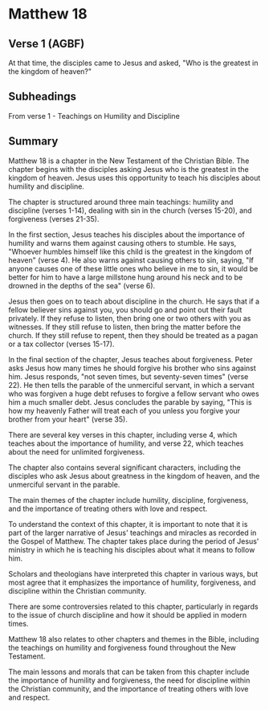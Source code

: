 # Matthew 18

## Verse 1 (AGBF)

At that time, the disciples came to Jesus and asked, "Who is the greatest in the kingdom of heaven?"

## Subheadings

From verse 1 - Teachings on Humility and Discipline

## Summary

Matthew 18 is a chapter in the New Testament of the Christian Bible. The chapter begins with the disciples asking Jesus who is the greatest in the kingdom of heaven. Jesus uses this opportunity to teach his disciples about humility and discipline.

The chapter is structured around three main teachings: humility and discipline (verses 1-14), dealing with sin in the church (verses 15-20), and forgiveness (verses 21-35).

In the first section, Jesus teaches his disciples about the importance of humility and warns them against causing others to stumble. He says, "Whoever humbles himself like this child is the greatest in the kingdom of heaven" (verse 4). He also warns against causing others to sin, saying, "If anyone causes one of these little ones who believe in me to sin, it would be better for him to have a large millstone hung around his neck and to be drowned in the depths of the sea" (verse 6).

Jesus then goes on to teach about discipline in the church. He says that if a fellow believer sins against you, you should go and point out their fault privately. If they refuse to listen, then bring one or two others with you as witnesses. If they still refuse to listen, then bring the matter before the church. If they still refuse to repent, then they should be treated as a pagan or a tax collector (verses 15-17).

In the final section of the chapter, Jesus teaches about forgiveness. Peter asks Jesus how many times he should forgive his brother who sins against him. Jesus responds, "not seven times, but seventy-seven times" (verse 22). He then tells the parable of the unmerciful servant, in which a servant who was forgiven a huge debt refuses to forgive a fellow servant who owes him a much smaller debt. Jesus concludes the parable by saying, "This is how my heavenly Father will treat each of you unless you forgive your brother from your heart" (verse 35).

There are several key verses in this chapter, including verse 4, which teaches about the importance of humility, and verse 22, which teaches about the need for unlimited forgiveness.

The chapter also contains several significant characters, including the disciples who ask Jesus about greatness in the kingdom of heaven, and the unmerciful servant in the parable.

The main themes of the chapter include humility, discipline, forgiveness, and the importance of treating others with love and respect.

To understand the context of this chapter, it is important to note that it is part of the larger narrative of Jesus' teachings and miracles as recorded in the Gospel of Matthew. The chapter takes place during the period of Jesus' ministry in which he is teaching his disciples about what it means to follow him.

Scholars and theologians have interpreted this chapter in various ways, but most agree that it emphasizes the importance of humility, forgiveness, and discipline within the Christian community.

There are some controversies related to this chapter, particularly in regards to the issue of church discipline and how it should be applied in modern times.

Matthew 18 also relates to other chapters and themes in the Bible, including the teachings on humility and forgiveness found throughout the New Testament.

The main lessons and morals that can be taken from this chapter include the importance of humility and forgiveness, the need for discipline within the Christian community, and the importance of treating others with love and respect.